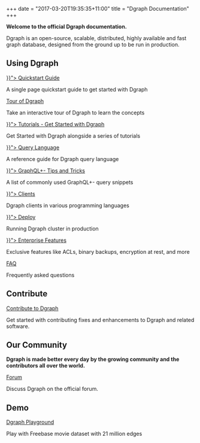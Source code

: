 +++
date = "2017-03-20T19:35:35+11:00"
title = "Dgraph Documentation"
+++

**Welcome to the official Dgraph documentation.**

Dgraph is an open-source, scalable, distributed, highly available and fast graph database, designed from the ground up to be run in production.

## Using Dgraph

<section class="toc">
  <div class="container">
    <div class="row row-no-padding">
      <div class="col-12 col-sm-6">
        <div class="section-item">
          <div class="section-name">
            <a href="{{< relref "get-started/index.md">}}">
              Quickstart Guide
            </a>
          </div>
          <p class="section-desc">
            A single page quickstart guide to get started with Dgraph
          </p>
        </div>
      </div>
      <div class="col-12 col-sm-6">
        <div class="section-item">
          <div class="section-name">
            <a href="https://dgraph.io/tour/" target="_blank">
              Tour of Dgraph
            </a>
          </div>
          <p class="section-desc">
            Take an interactive tour of Dgraph to learn the concepts
          </p>
        </div>
      </div>
      <div class="col-12 col-sm-6">
        <div class="section-item">
          <div class="section-name">
            <a href="{{< relref "tutorials/index.md">}}">
              Tutorials - Get Started with Dgraph
            </a>
          </div>
          <p class="section-desc">
            Get Started with Dgraph alongside a series of tutorials
          </p>
        </div>
      </div>
      <div class="col-12 col-sm-6">
        <div class="section-item">
          <div class="section-name">
            <a href="{{< relref "query-language/index.md">}}">
              Query Language
            </a>
          </div>
          <p class="section-desc">
            A reference guide for Dgraph query language
          </p>
        </div>
      </div>
      <div class="col-12 col-sm-6">
        <div class="section-item">
          <div class="section-name">
            <a href="{{< relref "tips/index.md">}}">
              GraphQL+- Tips and Tricks
            </a>
          </div>
          <p class="section-desc">
            A list of commonly used GraphQL+- query snippets
          </p>
        </div>
      </div>
      <div class="col-12 col-sm-6">
        <div class="section-item">
          <div class="section-name">
            <a href="{{< relref "clients/index.md">}}">
              Clients
            </a>
          </div>
          <p class="section-desc">
            Dgraph clients in various programming languages
          </p>
        </div>
      </div>
      <div class="col-12 col-sm-6">
        <div class="section-item">
          <div class="section-name">
            <a href="{{< relref "deploy/index.md">}}">
              Deploy
            </a>
          </div>
          <p class="section-desc">
            Running Dgraph cluster in production
          </p>
        </div>
      </div>
      <div class="col-12 col-sm-6">
        <div class="section-item">
          <div class="section-name">
            <a href="{{< relref "enterprise-features/index.md">}}">
              Enterprise Features
            </a>
          </div>
          <p class="section-desc">
            Exclusive features like ACLs, binary backups, encryption at rest, and more
          </p>
        </div>
      </div>
      <div class="col-12 col-sm-6">
        <div class="section-item">
          <div class="section-name">
            <a href="/faq">
              FAQ
            </a>
          </div>
          <p class="section-desc">
            Frequently asked questions
          </p>
        </div>
      </div>
    </div>
  </div>
</section>

## Contribute

<section class="toc">
  <div class="container">
    <div class="row row-no-padding">
      <div class="col-12 col-sm-6">
        <div class="section-item">
          <div class="section-name">
            <a href="https://github.com/dgraph-io/dgraph/blob/master/CONTRIBUTING.md">
              Contribute to Dgraph
            </a>
          </div>
          <p class="section-desc">
            Get started with contributing fixes and enhancements to Dgraph and related software.
          </p>
        </div>
      </div>
      </div>
  </div>
</section>

## Our Community

**Dgraph is made better every day by the growing community and the contributors all over the world.**

<section class="toc">
  <div class="container">
    <div class="row row-no-padding">
      <div class="col-12 col-sm-6">
        <div class="section-item">
          <div class="section-name">
            <a href="https://discuss.dgraph.io">
              Forum
            </a>
          </div>
          <p class="section-desc">
            Discuss Dgraph on the official forum.
          </p>
        </div>
      </div>
    </div>
  </div>
</section>

## Demo

<section class="toc">
  <div class="container">
    <div class="row row-no-padding">
      <div class="col-12 col-sm-6">
        <div class="section-item">
          <div class="section-name">
            <a href="https://play.dgraph.io">
              Dgraph Playground
            </a>
          </div>
          <p class="section-desc">
            Play with Freebase movie dataset with 21 million edges
          </p>
        </div>
      </div>
    </div>
  </div>
</section>

